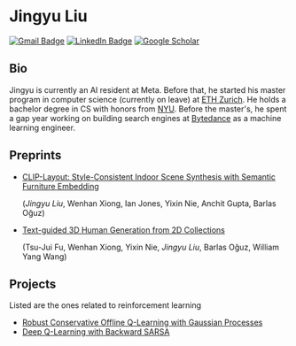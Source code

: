 
# Jingyu Liu
[![Gmail Badge](https://img.shields.io/badge/-email-red?style=flat&logo=Gmail&logoColor=white)](mailto:liujingyu@student.ethz.ch)
[![LinkedIn Badge](https://img.shields.io/badge/-linkedin-blue?style=flat&logo=Linkedin&logoColor=white)](https://www.linkedin.com/in/jingyu6)
[![Google Scholar](https://img.shields.io/badge/-google%20scholar-brightgreen)](https://scholar.google.com/citations?user=jidrykQAAAAJ&hl=en&authuser=1)


## Bio
Jingyu is currently an AI resident at Meta. Before that, he started his master program in computer science (currently on leave) at [ETH Zurich](https://ethz.ch/en.html). He holds a bachelor degree in CS with honors from [NYU](https://www.nyu.edu/). Before the master's, he spent a gap year working on building search engines at [Bytedance](https://www.bytedance.com/en/) as a machine learning engineer. 


## Preprints
- [CLIP-Layout: Style-Consistent Indoor Scene Synthesis with Semantic Furniture Embedding](https://arxiv.org/abs/2303.03565)
  
  (*Jingyu Liu*, Wenhan Xiong, Ian Jones, Yixin Nie, Anchit Gupta, Barlas Oğuz)
  
- [Text-guided 3D Human Generation from 2D Collections](https://arxiv.org/abs/2305.14312)

  (Tsu-Jui Fu, Wenhan Xiong, Yixin Nie, *Jingyu Liu*, Barlas Oğuz, William Yang Wang)

## Projects
Listed are the ones related to reinforcement learning
* [Robust Conservative Offline Q-Learning with Gaussian Processes](https://github.com/Jingyu6/CQGP)
* [Deep Q-Learning with Backward SARSA](https://github.com/Jingyu6/DQBS)

